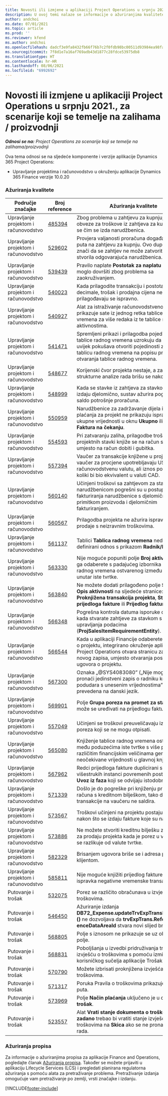 ```yaml
---
title: Novosti ili izmjene u aplikaciji Project Operations u srpnju 2021., za scenarije koji se temelje na zalihama / proizvodnji
description: U ovoj temi nalaze se informacije o ažuriranjima kvalitete dostupnim u izdanju aplikacije Project Operations za scenarije koji se temelje na zalihama / proizvodnji za srpanj 2021. godine.
author: andchoi
ms.date: 07/01/2021
ms.topic: article
ms.prod: ''
ms.reviewer: kfend
ms.author: andchoi
ms.openlocfilehash: dadcf3e9fa8432fb66f76b7c2f0fdb98bc00511d93984ea98fa30b4fc03fa426
ms.sourcegitcommit: 7f8d1e7a16af769adb43d1877c28fdce53975db8
ms.translationtype: HT
ms.contentlocale: hr-HR
ms.lasthandoff: 08/06/2021
ms.locfileid: "6992692"
---
```

# <a name="whats-new-or-changed-in-project-operations-july-2021-for-stockedproduction-based-scenarios"></a>Novosti ili izmjene u aplikaciji Project Operations u srpnju 2021., za scenarije koji se temelje na zalihama / proizvodnji

_**Odnosi se na:** Project Operations za scenarije koji se temelje na zalihama/proizvodnji_

Ova tema odnosi se na sljedeće komponente i verzije aplikacije Dynamics 365 Project Operations:

- Upravljanje projektima i računovodstvo u okruženju aplikacije Dynamics 365 Finance verzije 10.0.20
 
### <a name="quality-updates"></a>Ažuriranja kvalitete
                                                                                                                                                                                  
| Područje značajke                      | Broj reference| Ažuriranja kvalitete                                                                                                                                                                          |
|-----------------------------------|--------|---------------------------------------------------------------------------------------------------------------------------------------------------------------------------------|
| Upravljanje projektom i računovodstvo | [485394](https://fix.lcs.dynamics.com/Issue/Details/?bugId=485394) | Zbog problema u zahtjevu za kupnju, evidencija obveze za troškove iz zahtjeva za kupnju briše se čim se izda narudžbenica.                                                                           |
| Upravljanje projektom i računovodstvo | [529602](https://fix.lcs.dynamics.com/Issue/Details/?bugId=529602) | Provjera valjanosti proračuna događa se dva puta na zahtjevu za kupnju. Ovo dupliciranje znači da se zahtjev ne može zatvoriti i da se nije stvorila odgovarajuća narudžbenica.                                                                                                                        |
| Upravljanje projektom i računovodstvo | [539439](https://fix.lcs.dynamics.com/Issue/Details/?bugId=539439) | Pravilo naplate **Postotak za naplatu** nije se moglo dovršiti zbog problema sa zaokruživanjem.                                                                              |
| Upravljanje projektom i računovodstvo | [540023](https://fix.lcs.dynamics.com/Issue/Details/?bugId=540023) | Kada prilagodite transakciju i postotak sadrži decimale, trošak i prodajna cijena ne prilagođavaju se ispravno.                                      |
| Upravljanje projektom i računovodstvo | [540927](https://fix.lcs.dynamics.com/Issue/Details/?bugId=540927) | Alat za istraživanje računovodstvenog izvora prikazuje sate iz jednog retka tablice radnog vremena za više redaka iz te tablice s različitim aktivnostima.                                      |
| Upravljanje projektom i računovodstvo | [541471](https://fix.lcs.dynamics.com/Issue/Details/?bugId=541471) | Spremljeni prikazi i prilagodba pojedinosti retka tablice radnog vremena uzrokuju da sustav uvijek pokušava otvoriti pojedinosti za prvu tablicu radnog vremena na popisu pri pokušaju otvaranja tablice radnog vremena.  |
| Upravljanje projektom i računovodstvo | [548677](https://fix.lcs.dynamics.com/Issue/Details/?bugId=548677) | Korijenski čvor projekta nestaje, a zapisi strukturne analize rada brišu se nakon uvoza.                                                                                             |
| Upravljanje projektom i računovodstvo | [548999](https://fix.lcs.dynamics.com/Issue/Details/?bugId=548999) | Kada se stavke iz zahtjeva za stavkom prime i izdaju djelomično, sustav ažurira pogrešan saldo potrošnje proračuna. |
| Upravljanje projektom i računovodstvo | [550959](https://fix.lcs.dynamics.com/Issue/Details/?bugId=550959) | Narudžbenice za zadržavanje dijela iznosa plaćanja za projekt ne prikazuju ispravno ukupne vrijednosti u oknu **Ukupno** ili rešetki **Faktura na čekanju**.                                                                  |
| Upravljanje projektom i računovodstvo | [554593](https://fix.lcs.dynamics.com/Issue/Details/?bugId=554593) | Pri zatvaranju zaliha, prilagodbe troškova projektnih stavki knjiže se na račun salda umjesto na račun dobiti i gubitka.                                                            |
| Upravljanje projektom i računovodstvo | [557394](https://fix.lcs.dynamics.com/Issue/Details/?bugId=557394) | Vaučer za transakcije knjižene u projektu i vaučer za procjene upotrebljavaju USD kao računovodstvenu valutu, ali iznos pokazuje koliki bi bio ekvivalent u valuti CAD.              |
| Upravljanje projektom i računovodstvo | [560140](https://fix.lcs.dynamics.com/Issue/Details/?bugId=560140) | Učinjeni troškovi sa zahtjevom za stavku i narudžbenicom pogrešni su u postupku fakturiranja narudžbenice s djelomičnim primitkom proizvoda i djelomičnim fakturiranjem.       |
| Upravljanje projektom i računovodstvo | [560567](https://fix.lcs.dynamics.com/Issue/Details/?bugId=560567) | Prilagodba projekta ne ažurira ispravno iznos prodaje s neizravnim troškovima.                                                                                    |
| Upravljanje projektom i računovodstvo | [561137](https://fix.lcs.dynamics.com/Issue/Details/?bugId=561137) | Tablici **Tablica radnog vremena** nedostaje definirani odnos s prikazom **Radnik/Resurs**.                                                                                   |
| Upravljanje projektom i računovodstvo | [563330](https://fix.lcs.dynamics.com/Issue/Details/?bugId=563330) | Nije moguće popuniti polje **Broj aktivnosti** kada ga odaberete s padajućeg izbornika za tablicu radnog vremena ostvarenog između poduzeća unutar iste tvrtke.                                                                 |
| Upravljanje projektom i računovodstvo | [563840](https://fix.lcs.dynamics.com/Issue/Details/?bugId=563840) | Ne možete dodati prilagođeno polje **Svrha** ili **Opis aktivnosti** na sljedeće stranice: **Proknjižena transakcija projekta**, **Stvaranje prijedloga fakture** ili **Prijedlog fakture**.  |
| Upravljanje projektom i računovodstvo | [566348](https://fix.lcs.dynamics.com/Issue/Details/?bugId=566348) | Pogrešna kontrola datuma isporuke daje se kada stvarate zahtjeve za stavkom s pomoću upravljanja podacima (**ProjSalesItemRequirementEntity**).                                              |
| Upravljanje projektom i računovodstvo | [566544](https://fix.lcs.dynamics.com/Issue/Details/?bugId=566544) | Kada u aplikaciji Financije odaberete ID ugovora o projektu, integrirano okruženje aplikacije Project Operations otvara stranicu za stvaranje novog zapisa, umjesto otvaranja postojećeg ugovora o projektu.                                                                                                                 |
| Upravljanje projektom i računovodstvo | [567300](https://fix.lcs.dynamics.com/Issue/Details/?bugId=567300) |  Oznaka „@SYS4083080” („Nije moguće pronaći jedinstveni zapis o radniku koji se podudara s unesenim vrijednostima”) nije prevedena na danski jezik.                                |
| Upravljanje projektom i računovodstvo | [569901](https://fix.lcs.dynamics.com/Issue/Details/?bugId=569901) | Polje **Grupa poreza na promet za stavku** ne može se uređivati na prijedlogu fakture.                                                                               |
| Upravljanje projektom i računovodstvo | [557049](https://fix.lcs.dynamics.com/Issue/Details/?bugId=557049) | Učinjeni se troškovi preuveličavaju iznosima poreza koji se ne mogu otpisati.                                                                                                    |
| Upravljanje projektom i računovodstvo | [565080](https://fix.lcs.dynamics.com/Issue/Details/?bugId=565080) | Knjiženje tablice radnog vremena ostvarenog među poduzećima iste tvrtke s više projekata i različitim financijskim veličinama generira neočekivane vrijednosti u glavnoj knjizi.                             |
| Upravljanje projektom i računovodstvo | [567962](https://fix.lcs.dynamics.com/Issue/Details/?bugId=567962) | Redci prijedloga fakture duplicirani su zbog višestrukih instanci povremenih postupaka **Uvoz iz faza** koji se odvijaju istodobno.                                      |
| Upravljanje projektom i računovodstvo | [571339](https://fix.lcs.dynamics.com/Issue/Details/?bugId=571339) | Došlo je do pogreške pri knjiženju prijedloga računa s kreditnom bilješkom, tako da se transakcije na vaučeru ne saldira.    |
| Upravljanje projektom i računovodstvo | [573567](https://fix.lcs.dynamics.com/Issue/Details/?bugId=573567) | Troškovi učinjeni na projektu postaju netočni nakon što se izdaju fakture koje su na čekanju.                                                                             |
| Upravljanje projektom i računovodstvo | [573886](https://fix.lcs.dynamics.com/Issue/Details/?bugId=573886) | Ne možete stvoriti kreditnu bilješku za narudžbu za prodaju projekta kada je porez u valuti koja se razlikuje od valute tvrtke.                                      |
| Upravljanje projektom i računovodstvo | [582329](https://fix.lcs.dynamics.com/Issue/Details/?bugId=582329) | Brisanjem ugovora briše se i adresa povezana s klijentom.                                                                                     |
| Upravljanje projektom i računovodstvo | [585811](https://fix.lcs.dynamics.com/Issue/Details/?bugId=585811) | Nije moguće knjižiti prijedlog fakture nastao iz ispravka negativne vremenske transakcije.                                                                    |
| Putovanje i trošak                  | [532075](https://fix.lcs.dynamics.com/Issue/Details/?bugId=532075) | Porez se različito obračunava u izvješćima o troškovima.                                                                                                                  |
| Putovanje i trošak                  | [546450](https://fix.lcs.dynamics.com/Issue/Details/?bugId=546450) | Ažuriranje izdanja **DB72_Expense.updateTrvExpTransProjTransId ()** ne dozvoljava da **trvExpTrans.Refer enceDataAreaId** stvara novi slijed brojeva.                    |
| Putovanje i trošak                  | [568805](https://fix.lcs.dynamics.com/Issue/Details/?bugId=568805) | Polje s iznosom ne prikazuje se uz obvezno polje.                                                                                                             |
| Putovanje i trošak                  | [568831](https://fix.lcs.dynamics.com/Issue/Details/?bugId=568831) | Poboljšanja u izvedbi pridruživanja troškova izvješću o troškovima s pomoću izmijenjenog korisničkog sučelja aplikacije Trošak.                                                            |
| Putovanje i trošak                  | [570790](https://fix.lcs.dynamics.com/Issue/Details/?bugId=570790) | Možete izbrisati proknjižena izvješća o troškovima.                                                                                           |
| Putovanje i trošak                  | [571317](https://fix.lcs.dynamics.com/Issue/Details/?bugId=571317) | Poruka Pravila o troškovima prikazuje se više puta.                                                                                                       |
| Putovanje i trošak                  | [573969](https://fix.lcs.dynamics.com/Issue/Details/?bugId=573969) | Polje **Način plaćanja** uključeno je u okno **Novi trošak**.                                                                                                      |
| Putovanje i trošak                  | [523557](https://fix.lcs.dynamics.com/Issue/Details/?bugId=523557) | Alat **Vrati stanje dokumenta o troškovima na zadano** trebao bi vratiti stanje izvješća o troškovima na **Skica** ako se ne pronađe tijek rada. 

### <a name="regulatory-updates"></a>Ažuriranja propisa
Za informacije o ažuriranjima propisa za aplikacije Finance and Operations, pogledajte članak [Ažuriranja propisa](/dynamics365/finance/localizations/regulatory-updates). Također se možete prijaviti u aplikaciju Lifecycle Services (LCS) i pregledati planirana regulatorna ažuriranja s pomoću alata za pretraživanje problema. Pretraživanje izdanja omogućuje vam pretraživanje po zemlji, vrsti značajke i izdanju.


[!INCLUDE[footer-include](../../includes/footer-banner.md)]
